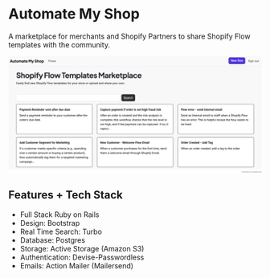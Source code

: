 # Automate My Shop

A marketplace for merchants and Shopify Partners to share Shopify Flow templates with the community.

![alt text](image.png)

## Features + Tech Stack

- Full Stack Ruby on Rails
- Design: Bootstrap
- Real Time Search: Turbo
- Database: Postgres
- Storage: Active Storage (Amazon S3)
- Authentication: Devise-Passwordless
- Emails: Action Mailer (Mailersend)
